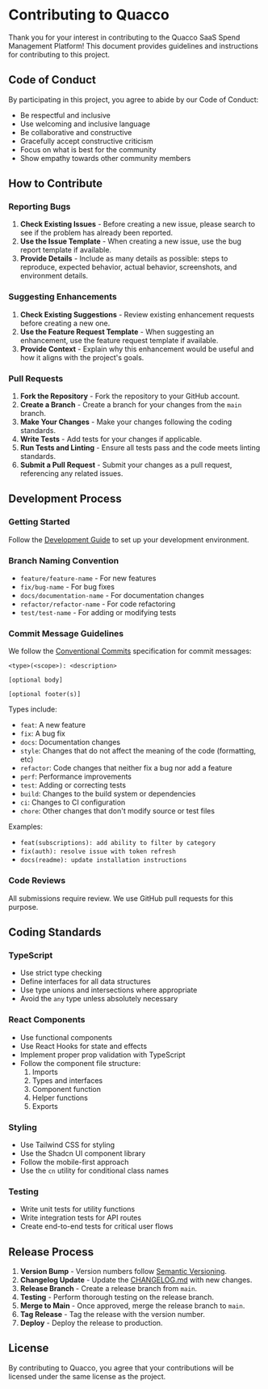 # Contributing to Quacco

Thank you for your interest in contributing to the Quacco SaaS Spend Management Platform! This document provides guidelines and instructions for contributing to this project.

## Code of Conduct

By participating in this project, you agree to abide by our Code of Conduct:

- Be respectful and inclusive
- Use welcoming and inclusive language
- Be collaborative and constructive
- Gracefully accept constructive criticism
- Focus on what is best for the community
- Show empathy towards other community members

## How to Contribute

### Reporting Bugs

1. **Check Existing Issues** - Before creating a new issue, please search to see if the problem has already been reported.
2. **Use the Issue Template** - When creating a new issue, use the bug report template if available.
3. **Provide Details** - Include as many details as possible: steps to reproduce, expected behavior, actual behavior, screenshots, and environment details.

### Suggesting Enhancements

1. **Check Existing Suggestions** - Review existing enhancement requests before creating a new one.
2. **Use the Feature Request Template** - When suggesting an enhancement, use the feature request template if available.
3. **Provide Context** - Explain why this enhancement would be useful and how it aligns with the project's goals.

### Pull Requests

1. **Fork the Repository** - Fork the repository to your GitHub account.
2. **Create a Branch** - Create a branch for your changes from the `main` branch.
3. **Make Your Changes** - Make your changes following the coding standards.
4. **Write Tests** - Add tests for your changes if applicable.
5. **Run Tests and Linting** - Ensure all tests pass and the code meets linting standards.
6. **Submit a Pull Request** - Submit your changes as a pull request, referencing any related issues.

## Development Process

### Getting Started

Follow the [Development Guide](./docs/DevelopmentGuide.md) to set up your development environment.

### Branch Naming Convention

- `feature/feature-name` - For new features
- `fix/bug-name` - For bug fixes
- `docs/documentation-name` - For documentation changes
- `refactor/refactor-name` - For code refactoring
- `test/test-name` - For adding or modifying tests

### Commit Message Guidelines

We follow the [Conventional Commits](https://www.conventionalcommits.org/) specification for commit messages:

```
<type>(<scope>): <description>

[optional body]

[optional footer(s)]
```

Types include:
- `feat`: A new feature
- `fix`: A bug fix
- `docs`: Documentation changes
- `style`: Changes that do not affect the meaning of the code (formatting, etc)
- `refactor`: Code changes that neither fix a bug nor add a feature
- `perf`: Performance improvements
- `test`: Adding or correcting tests
- `build`: Changes to the build system or dependencies
- `ci`: Changes to CI configuration
- `chore`: Other changes that don't modify source or test files

Examples:
- `feat(subscriptions): add ability to filter by category`
- `fix(auth): resolve issue with token refresh`
- `docs(readme): update installation instructions`

### Code Reviews

All submissions require review. We use GitHub pull requests for this purpose.

## Coding Standards

### TypeScript

- Use strict type checking
- Define interfaces for all data structures
- Use type unions and intersections where appropriate
- Avoid the `any` type unless absolutely necessary

### React Components

- Use functional components
- Use React Hooks for state and effects
- Implement proper prop validation with TypeScript
- Follow the component file structure:
  1. Imports
  2. Types and interfaces
  3. Component function
  4. Helper functions
  5. Exports

### Styling

- Use Tailwind CSS for styling
- Use the Shadcn UI component library
- Follow the mobile-first approach
- Use the `cn` utility for conditional class names

### Testing

- Write unit tests for utility functions
- Write integration tests for API routes
- Create end-to-end tests for critical user flows

## Release Process

1. **Version Bump** - Version numbers follow [Semantic Versioning](https://semver.org/).
2. **Changelog Update** - Update the [CHANGELOG.md](./docs/CHANGELOG.md) with new changes.
3. **Release Branch** - Create a release branch from `main`.
4. **Testing** - Perform thorough testing on the release branch.
5. **Merge to Main** - Once approved, merge the release branch to `main`.
6. **Tag Release** - Tag the release with the version number.
7. **Deploy** - Deploy the release to production.

## License

By contributing to Quacco, you agree that your contributions will be licensed under the same license as the project. 
